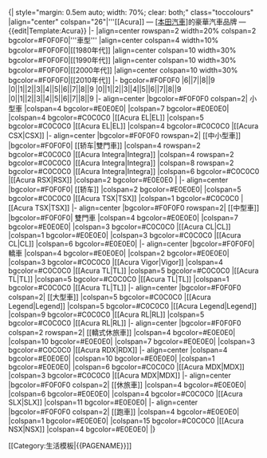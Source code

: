 {| style="margin: 0.5em auto; width: 70%; clear: both;" class="toccolours"
|align="center" colspan="26"|'''[[Acura]] — [[本田汽車]](Honda)的豪華汽車品牌 — {{edit|Template:Acura}}
|-
|align=center rowspan=2 width=20% colspan=2 bgcolor=#F0F0F0|'''車型'''
|align=center colspan=4 width=10% bgcolor=#F0F0F0|[[1980年代]]
|align=center colspan=10 width=30% bgcolor=#F0F0F0|[[1990年代]]
|align=center colspan=10 width=30% bgcolor=#F0F0F0|[[2000年代]]
|align=center colspan=10 width=30% bgcolor=#F0F0F0|[[2010年代]]
|- bgcolor=#F0F0F0
|6||7||8||9
|0||1||2||3||4||5||6||7||8||9
|0||1||2||3||4||5||6||7||8||9
|0||1||2||3||4||5||6||7||8||9
|- align=center
|bgcolor=#F0F0F0 colspan=2| 小型車
|colspan=4 bgcolor=#E0E0E0|
|colspan=7 bgcolor=#E0E0E0|
|colspan=4 bgcolor=#C0C0C0 |[[Acura EL|EL]]
|colspan=5 bgcolor=#C0C0C0 |[[Acura EL|EL]]
|colspan=4 bgcolor=#C0C0C0 |[[Acura CSX|CSX]]
|- align=center
|bgcolor=#F0F0F0 rowspan=2| [[中小型車]]
|bgcolor=#F0F0F0| [[轿车|雙門車]]
|colspan=4 rowspan=2 bgcolor=#C0C0C0 |[[Acura Integra|Integra]]
|colspan=4 rowspan=2 bgcolor=#C0C0C0 |[[Acura Integra|Integra]]
|colspan=8 rowspan=2 bgcolor=#C0C0C0 |[[Acura Integra|Integra]]
|colspan=6 bgcolor=#C0C0C0 |[[Acura RSX|RSX]]
|colspan=2 bgcolor=#E0E0E0 |
|- align=center
|bgcolor=#F0F0F0| [[轿车]]
|colspan=2 bgcolor=#E0E0E0|
|colspan=5 bgcolor=#C0C0C0 |[[Acura TSX|TSX]]
|colspan=1 bgcolor=#C0C0C0 |[[Acura TSX|TSX]]
|- align=center
|bgcolor=#F0F0F0 rowspan=2| [[中型車]]
|bgcolor=#F0F0F0| 雙門車
|colspan=4 bgcolor=#E0E0E0|
|colspan=7 bgcolor=#E0E0E0|
|colspan=3 bgcolor=#C0C0C0 |[[Acura CL|CL]]
|colspan=1 bgcolor=#E0E0E0|
|colspan=3 bgcolor=#C0C0C0 |[[Acura CL|CL]]
|colspan=6 bgcolor=#E0E0E0|
|- align=center
|bgcolor=#F0F0F0| 轎車
|colspan=4 bgcolor=#E0E0E0|
|colspan=2 bgcolor=#E0E0E0|
|colspan=3 bgcolor=#C0C0C0 |[[Acura Vigor|Vigor]]
|colspan=4 bgcolor=#C0C0C0 |[[Acura TL|TL]]
|colspan=5 bgcolor=#C0C0C0 |[[Acura TL|TL]]
|colspan=5 bgcolor=#C0C0C0 |[[Acura TL|TL]]
|colspan=1 bgcolor=#C0C0C0 |[[Acura TL|TL]]
|- align=center
|bgcolor=#F0F0F0 colspan=2| [[大型車]]
|colspan=5 bgcolor=#C0C0C0 |[[Acura Legend|Legend]]
|colspan=5 bgcolor=#C0C0C0 |[[Acura Legend|Legend]]
|colspan=9 bgcolor=#C0C0C0 |[[Acura RL|RL]]
|colspan=5 bgcolor=#C0C0C0 |[[Acura RL|RL]]
|- align=center
|bgcolor=#F0F0F0 colspan=2 rowspan=2| [[轎式休旅車]]
|colspan=4 bgcolor=#E0E0E0|
|colspan=10 bgcolor=#E0E0E0|
|colspan=7 bgcolor=#E0E0E0|
|colspan=3 bgcolor=#C0C0C0 |[[Acura RDX|RDX]]
|- align=center
|colspan=4 bgcolor=#E0E0E0|
|colspan=10 bgcolor=#E0E0E0|
|colspan=1 bgcolor=#E0E0E0|
|colspan=6 bgcolor=#C0C0C0 |[[Acura MDX|MDX]]
|colspan=3 bgcolor=#C0C0C0 |[[Acura MDX|MDX]]
|- align=center
|bgcolor=#F0F0F0 colspan=2| [[休旅車]]
|colspan=4 bgcolor=#E0E0E0|
|colspan=6 bgcolor=#E0E0E0|
|colspan=4 bgcolor=#C0C0C0 |[[Acura SLX|SLX]]
|colspan=11 bgcolor=#E0E0E0|
|- align=center
|bgcolor=#F0F0F0 colspan=2| [[跑車]]
|colspan=4 bgcolor=#E0E0E0|
|colspan=1 bgcolor=#E0E0E0|
|colspan=15 bgcolor=#C0C0C0 |[[Acura NSX|NSX]]
|colspan=4 bgcolor=#E0E0E0|<!--current NSX ends in 2005. NSX line will continue 1 year later-->
|}<noinclude>

[[Category:生活模板|{{PAGENAME}}]]

</noinclude>